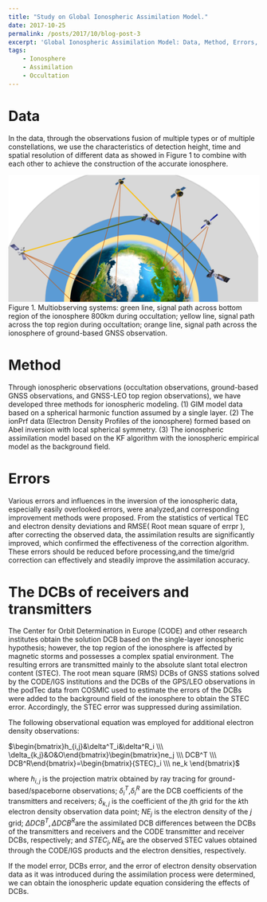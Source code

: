 ```yaml
---
title: "Study on Global Ionospheric Assimilation Model."
date: 2017-10-25
permalink: /posts/2017/10/blog-post-3
excerpt: 'Global Ionospheric Assimilation Model: Data, Method, Errors, and the DCBs of receivers and transmitters.'
tags:
    - Ionosphere
    - Assimilation
    - Occultation
---
```


Data
====
In the data, through the observations fusion of multiple types or of multiple constellations, we use the characteristics of detection height, time and spatial resolution of different data as showed in Figure 1 to combine with each other to achieve the construction of the accurate ionosphere.

![ Figure 1](/images/NA.png "Multiobserving systems: green line, signal path across bottom region of the ionosphere 800km during occultation; yellow line, signal path across the top region during occultation; orange line, signal path across the ionosphere of ground-based GNSS observation." )
<span align="center" >Figure 1. Multiobserving systems: green line, signal path across bottom region of the ionosphere 800km during occultation; yellow line, signal path across the top region during occultation; orange line, signal path across the ionosphere of ground-based GNSS observation.</span>

Method
====
Through ionospheric observations (occultation observations, ground-based GNSS observations, and GNSS-LEO top region observations), we have developed three methods for ionospheric modeling. (1) GIM model data based on a spherical harmonic function assumed by a single layer. (2) The ionPrf data (Electron Density Profiles of the ionosphere) formed based on Abel inversion with local spherical symmetry. (3) The ionospheric assimilation model based on the KF algorithm with the ionospheric empirical model as the background field.

Errors
====
Various errors and influences in the inversion of the ionospheric data, especially easily overlooked errors, were analyzed,and corresponding improvement methods were proposed. From the statistics of vertical TEC and electron density deviations and RMSE( Root mean square of errpr ), after correcting the observed data, the assimilation results are significantly improved, which confirmed the effectiveness of the correction algorithm. These errors should be reduced before processing,and the time/grid correction can effectively and steadily improve the assimilation accuracy.

The DCBs of receivers and transmitters
====
The Center for Orbit Determination in Europe (CODE) and other research institutes obtain the solution DCB based on the single-layer ionospheric hypothesis; however, the top region of the ionosphere is affected by magnetic storms and possesses a complex spatial environment. The resulting errors are transmitted mainly to the absolute slant total electron content (STEC). The root mean square (RMS) DCBs of GNSS stations solved by the CODE/IGS institutions and the DCBs of the GPS/LEO observations in the podTec data from COSMIC used to estimate the errors of the DCBs were added to the background field of the ionosphere to obtain the STEC error. Accordingly, the STEC error was suppressed during assimilation.

The following observational equation was employed for additional electron density observations:
    
$\begin{bmatrix}h_{i,j}&\delta^T_i&\delta^R_i \\\ \delta_{k,j}&O&O\end{bmatrix}\begin{bmatrix}ne_j \\\ DCB^T \\\ DCB^R\end{bmatrix}=\begin{bmatrix}{STEC}_i \\\ ne_k \end{bmatrix}$

where $h_{i,j}$ is the projection matrix obtained by ray tracing for ground-based/spaceborne observations; $\delta^T_i$,$\delta^R_i$ are the DCB coefficients of the transmitters and receivers; $\delta_{k,j}$ is the coefficient of the $j$th grid for the $k$th electron density observation data point; $NE_j$ is the electron density of the $j$ grid; $\Delta DCB^T, \Delta DCB^R$are the assimilated DCB differences between the DCBs of the transmitters and receivers and the CODE transmitter and receiver DCBs, respectively; and $STEC_j, NE_k$ are the observed STEC values obtained through the CODE/IGS products and the electron densities, respectively.

If the model error, DCBs error, and the error of electron density observation data as it was introduced during the assimilation process were determined, we can obtain the ionospheric update equation considering the effects of DCBs.